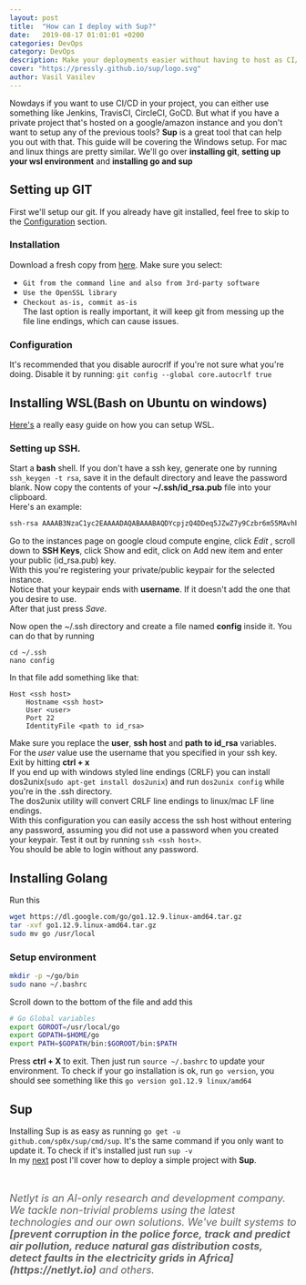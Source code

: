 ```yaml
---
layout: post
title:  "How can I deploy with Sup?"
date:   2019-08-17 01:01:01 +0200
categories: DevOps
category: DevOps
description: Make your deployments easier without having to host as CI/CD. This post is the first in the deployment series.
cover: "https://pressly.github.io/sup/logo.svg"
author: Vasil Vasilev
---
```


Nowdays if you want to use CI/CD in your project, you can either use something like Jenkins, TravisCI, CircleCI, GoCD.
But what if you have a private project that's hosted on a google/amazon instance and you don't want to setup any of the previous tools?
**Sup** is a great tool that can help you out with that.
This guide will be covering the Windows setup. For mac and linux things are pretty similar.
We'll go over **installing git**, **setting up your wsl environment** and **installing go and sup** 

## Setting up GIT
First we'll setup our git.
If you already have git installed, feel free to skip to the [Configuration](#configuration) section.
### Installation
Download a fresh copy from [here](https://git-scm.com/download/win). 
Make sure you select:
- `Git from the command line and also from 3rd-party software`
- `Use the OpenSSL library`
- `Checkout as-is, commit as-is`  
The last option is really important, it will keep git from messing up the file line endings, which can cause issues.

### Configuration
It's recommended that you disable aurocrlf if you're not sure what you're doing.
Disable it by running:  `git config --global core.autocrlf true`

## Installing WSL(Bash on Ubuntu on windows)
[Here's](http://wsl-guide.org/en/latest/installation.html) a really easy guide on how you can setup WSL.

### Setting up SSH.
Start a **bash** shell.
If you don't have a ssh key, generate one by running `ssh_keygen -t rsa`, save it in the default directory and leave the password blank.
Now copy the contents of your **~/.ssh/id_rsa.pub** file into your clipboard.    
Here's an example:   
```bash
ssh-rsa AAAAB3NzaC1yc2EAAAADAQABAAABAQDYcpjzQ4DDeq5JZwZ7y9Czbr6m55MAvhbmk63yzrvikE7ZkRxSck2iXPeTmrEhizViRN5cAB+I9X9n+cW9xTAcD2G/mRVlAyBkNKVvIXfTjSTrMBvp7ZazkXs0y7TdIegPOqzVE1KB6SzzZIKwHM/fy50GV3zrmv9FSG2aBu6Brt/ok/7mnrCzNhskZBi7Kt4De99nFFSecpFMyj4kwfcSSVCyL14pFWJQPw7u7vFe75qAQbO9bubwu9TKUckbXK5t5p/ETiLUTakblpqvh/qqU7xpmo1gmQ1fgrHUBYY0yhvi/i/vz9jFd7+8ly36csk8h+dmZqFjSYKdLyFNxMtT vasko
```
Go to the instances page on google cloud compute engine,
click *Edit* , scroll down to **SSH Keys**, click Show and edit, click on Add new item and enter your public (id_rsa.pub) key.  
With this you're registering your private/public keypair for the selected instance.  
Notice that your keypair ends with **username**. If it doesn't add the one that you desire to use.  
After that just press *Save*.  

Now open the ~/.ssh directory and create a file named **config** inside it.
You can do that by running 
```
cd ~/.ssh
nano config
```
In that file add something like that:
```
Host <ssh host>
    Hostname <ssh host>
    User <user>
    Port 22
    IdentityFile <path to id_rsa>
```
Make sure you replace the **user**, **ssh host** and **path to id_rsa** variables.  
For the *user* value use the username that you specified in your ssh key.  
Exit by hitting **ctrl + x**    
If you end up with windows styled line endings (CRLF) you can install dos2unix(`sudo apt-get install dos2unix`) and run `dos2unix config` while you're in the .ssh directory.  
The dos2unix utility will convert CRLF line endings to linux/mac LF line endings.  
With this configuration you can easily access the ssh host without entering any password, assuming you did not use a password when you created your keypair.
Test it out by running `ssh <ssh host>`.  
You should be able to login without any password.

## Installing Golang
Run this
```bash
wget https://dl.google.com/go/go1.12.9.linux-amd64.tar.gz
tar -xvf go1.12.9.linux-amd64.tar.gz
sudo mv go /usr/local
```
### Setup environment
```bash
mkdir -p ~/go/bin
sudo nano ~/.bashrc
```
Scroll down to the bottom of the file and add this
```bash
# Go Global variables
export GOROOT=/usr/local/go
export GOPATH=$HOME/go
export PATH=$GOPATH/bin:$GOROOT/bin:$PATH
```
Press **ctrl + X** to exit.
Then just run `source ~/.bashrc` to update your environment.
To check if your go installation is ok, run `go version`, you should see something like this `go version go1.12.9 linux/amd64`


## Sup

Installing Sup is as easy as running `go get -u github.com/sp0x/sup/cmd/sup`.  It's the same command if you only want to update it.
To check if it's installed just run `sup -v`  
In my [next](/post) post I'll cover how to deploy a simple project with **Sup**.


<br>
<br>
<em style="font-size: 18px; color: rgba(0, 0, 0, 0.62);">
    <i>Netlyt is an AI-only research and development company. We tackle non-trivial problems using the latest technologies and our own solutions. We've built systems to <b>[prevent corruption in the police force, track and predict air pollution, reduce natural gas distribution costs, detect faults in the electricity grids in Africa](https://netlyt.io)</b> and others.</i>
</em>
